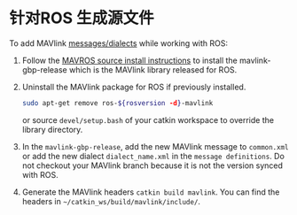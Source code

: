 # 针对ROS 生成源文件

To add MAVlink [messages/dialects](../messages/index.md) while working with ROS:

1. Follow the [MAVROS source install instructions](https://github.com/mavlink/mavros/blob/master/mavros/index.md#source-installation) to install the mavlink-gbp-release which is the MAVlink library released for ROS.

2. Uninstall the MAVlink package for ROS if previously installed.

   ```sh
   sudo apt-get remove ros-${rosversion -d}-mavlink
   ```

   or source `devel/setup.bash` of your catkin workspace to override the library directory.

3. In the `mavlink-gbp-release`, add the new MAVlink message to `common.xml` or add the new dialect `dialect_name.xml` in the `message definitions`.
   Do not checkout your MAVlink branch because it is not the version synced with ROS.

4. Generate the MAVlink headers `catkin build mavlink`. You can find the headers in `~/catkin_ws/build/mavlink/include/`.
